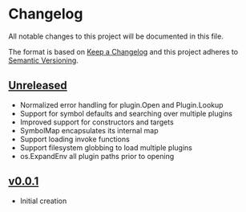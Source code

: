 # Changelog
All notable changes to this project will be documented in this file.

The format is based on [Keep a Changelog](http://keepachangelog.com/en/1.0.0/)
and this project adheres to [Semantic Versioning](http://semver.org/spec/v2.0.0.html).

## [Unreleased]
- Normalized error handling for plugin.Open and Plugin.Lookup
- Support for symbol defaults and searching over multiple plugins
- Improved support for constructors and targets
- SymbolMap encapsulates its internal map
- Support loading invoke functions
- Support filesystem globbing to load multiple plugins
- os.ExpandEnv all plugin paths prior to opening

## [v0.0.1]
- Initial creation

[Unreleased]: https://github.com/xmidt-org/pluginfx/compare/v0.0.1..HEAD
[v0.0.1]: https://github.com/xmidt-org/pluginfx/compare/v0.0.0...v0.0.1
